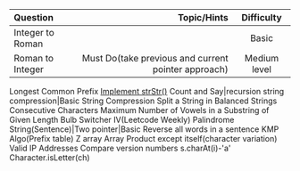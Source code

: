 Question | Topic/Hints | Difficulty
| :--- | ---: | :---:
Integer to Roman||Basic
Roman to Integer|Must Do(take previous and current pointer approach)|Medium level
Longest Common Prefix
[Implement strStr()](https://leetcode.com/problems/implement-strstr/)
Count and Say|recursion string compression|Basic
String Compression
Split a String in Balanced Strings
Consecutive Characters
Maximum Number of Vowels in a Substring of Given Length
Bulb Switcher IV(Leetcode Weekly)
Palindrome String(Sentence)|Two pointer|Basic
Reverse all words in a sentence
KMP Algo(Prefix table)
Z array
Array Product except itself(character variation) 
Valid IP Addresses
Compare version numbers
s.charAt(i)-'a'
Character.isLetter(ch)

